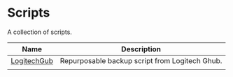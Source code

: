 # Scripts
A collection of scripts.

| Name                              | Description                                    |
| --------------------------------- | ---------------------------------------------- |
| [LogitechGub](LogitechGhubBackup) | Repurposable backup script from Logitech Ghub. |
|                                   |                                                |

